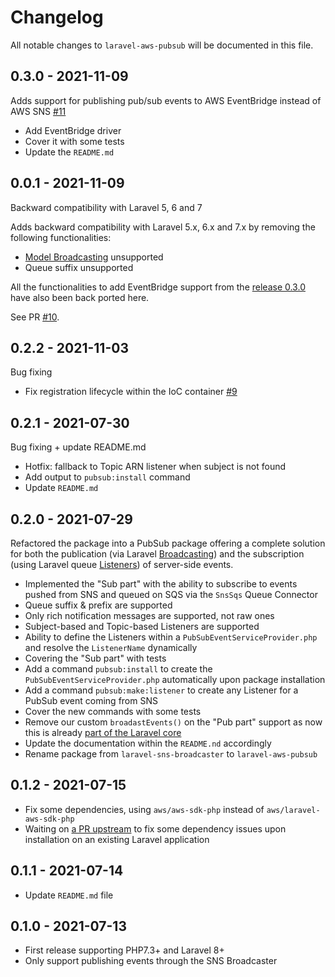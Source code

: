 # Changelog

All notable changes to `laravel-aws-pubsub` will be documented in this file.

## 0.3.0 - 2021-11-09

Adds support for publishing pub/sub events to AWS EventBridge instead of AWS SNS [#11](https://github.com/Pod-Point/laravel-aws-pubsub/pull/11)

- Add EventBridge driver
- Cover it with some tests
- Update the `README.md`

## 0.0.1 - 2021-11-09

Backward compatibility with Laravel 5, 6 and 7

Adds backward compatibility with Laravel 5.x, 6.x and 7.x by removing the following functionalities:

- [Model Broadcasting](https://github.com/Pod-Point/laravel-aws-pubsub#model-broadcasting) unsupported
- Queue suffix unsupported

All the functionalities to add EventBridge support from the [release 0.3.0](https://github.com/Pod-Point/laravel-aws-pubsub/releases/tag/0.3.0) have also been back ported here.

See PR [#10](https://github.com/Pod-Point/laravel-aws-pubsub/pull/10).

## 0.2.2 - 2021-11-03

Bug fixing

- Fix registration lifecycle within the IoC container [#9](https://github.com/Pod-Point/laravel-aws-pubsub/pull/9)

## 0.2.1 - 2021-07-30

Bug fixing + update README.md

- Hotfix: fallback to Topic ARN listener when subject is not found
- Add output to `pubsub:install` command
- Update `README.md`

## 0.2.0 - 2021-07-29

Refactored the package into a PubSub package offering a complete solution for both the publication (via Laravel [Broadcasting](https://laravel.com/docs/master/broadcasting)) and the subscription (using Laravel queue [Listeners](https://laravel.com/docs/master/queues)) of server-side events.

- Implemented the "Sub part" with the ability to subscribe to events pushed from SNS and queued on SQS via the `SnsSqs` Queue Connector
- Queue suffix & prefix are supported
- Only rich notification messages are supported, not raw ones
- Subject-based and Topic-based Listeners are supported
- Ability to define the Listeners within a `PubSubEventServiceProvider.php` and resolve the `ListenerName` dynamically
- Covering the "Sub part" with tests
- Add a command `pubsub:install` to create the `PubSubEventServiceProvider.php` automatically upon package installation
- Add a command `pubsub:make:listener` to create any Listener for a PubSub event coming from SNS
- Cover the new commands with some tests
- Remove our custom `broadastEvents()` on the "Pub part" support as now this is already [part of the Laravel core](https://github.com/laravel/framework/pull/38137)
- Update the documentation within the `README.nd` accordingly
- Rename package from `laravel-sns-broadcaster` to `laravel-aws-pubsub`

## 0.1.2 - 2021-07-15

- Fix some dependencies, using `aws/aws-sdk-php` instead of `aws/laravel-aws-sdk-php`
- Waiting on [a PR upstream](https://github.com/aws/aws-sdk-php/pull/2264) to fix some dependency issues upon installation on an existing Laravel application

## 0.1.1 - 2021-07-14

- Update `README.md` file

## 0.1.0 - 2021-07-13

- First release supporting PHP7.3+ and Laravel 8+
- Only support publishing events through the SNS Broadcaster
